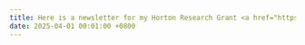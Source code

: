 ```yaml
---
title: Here is a newsletter for my Horton Research Grant <a href="https://drive.google.com/file/d/17BPRRMAYESzcCOmxxuqD6BYAMIR_W8bf/view" target="_blank">AGU Hydrology Newsletter April 2025</a> 
date: 2025-04-01 00:01:00 +0800
---
```

